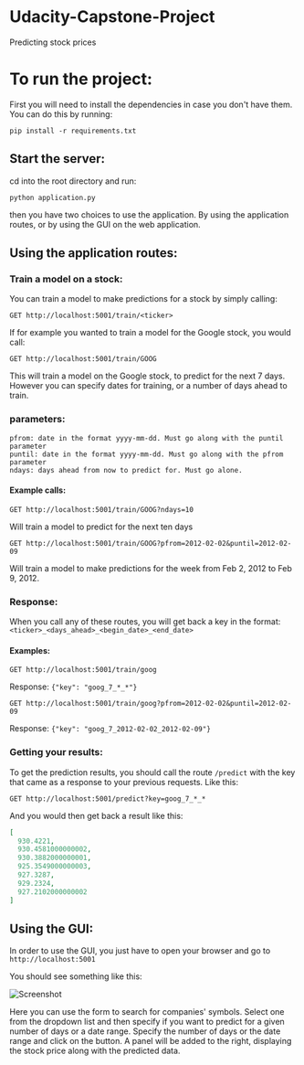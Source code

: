 # Udacity-Capstone-Project
Predicting stock prices

# To run the project:

First you will need to install the dependencies in case you don't have them. You can do this by running:

`pip install -r requirements.txt`

## Start the server:

cd into the root directory and run:

`python application.py`

then you have two choices to use the application. By using the application routes, or by using the GUI on the web application.

## Using the application routes:

### Train a model on a stock:

You can train a model to make predictions for a stock by simply calling:

`GET http://localhost:5001/train/<ticker>`

If for example you wanted to train a model for the Google stock, you would call:

`GET http://localhost:5001/train/GOOG`

This will train a model on the Google stock, to predict for the next 7 days. However you can specify dates for training, or a number of days ahead to train.

### parameters:

```
pfrom: date in the format yyyy-mm-dd. Must go along with the puntil parameter
puntil: date in the format yyyy-mm-dd. Must go along with the pfrom parameter
ndays: days ahead from now to predict for. Must go alone.
```
#### Example calls: 

`GET http://localhost:5001/train/GOOG?ndays=10`

Will train a model to predict for the next ten days

`GET http://localhost:5001/train/GOOG?pfrom=2012-02-02&puntil=2012-02-09`

Will train a model to make predictions for the week from Feb 2, 2012 to Feb 9, 2012.

### Response:

When you call any of these routes, you will get back a key in the format:
`<ticker>_<days_ahead>_<begin_date>_<end_date>`

#### Examples:

`GET http://localhost:5001/train/goog`

Response:
`{"key": "goog_7_*_*"}`

`GET http://localhost:5001/train/goog?pfrom=2012-02-02&puntil=2012-02-09`

Response:
`{"key": "goog_7_2012-02-02_2012-02-09"}`

### Getting your results:

To get the prediction results, you should call the route `/predict` with the key that came as a response to your previous requests. Like this:

`GET http://localhost:5001/predict?key=goog_7_*_*`

And you would then get back a result like this:

```json
[
  930.4221, 
  930.4581000000002, 
  930.3882000000001, 
  925.3549000000003, 
  927.3287, 
  929.2324, 
  927.2102000000002
]
```

## Using the GUI:

In order to use the GUI, you just have to open your browser and go to `http://localhost:5001`

You should see something like this:

![Screenshot](https://github.com/sbacarob)

Here you can use the form to search for companies' symbols. Select one from the dropdown list and then specify if you want to predict for a given number of days or a date range. Specify the number of days or the date range and click on the button. A panel will be added to the right, displaying the stock price along with the predicted data.
